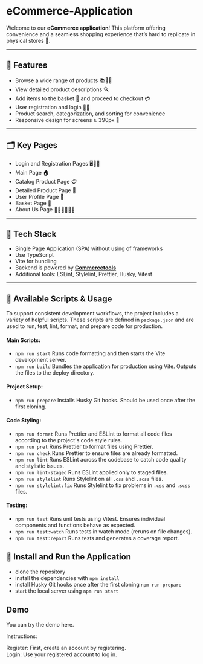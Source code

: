 # eCommerce-Application

Welcome to our **eCommerce application**!
This platform offering convenience and a seamless shopping experience that’s hard to replicate in physical stores 🚀.

---

## 🌟 Features

- Browse a wide range of products 📚👗👟
- View detailed product descriptions 🔍
- Add items to the basket 🛒 and proceed to checkout 💳
- User registration and login 📝🔐
- Product search, categorization, and sorting for convenience
- Responsive design for screens ≥ 390px 📲

---

## 🗂️ Key Pages

- Login and Registration Pages 🖥️🔐📝
- Main Page 🏠
- Catalog Product Page 📋
- Detailed Product Page 🔎
- User Profile Page 👤
- Basket Page 🛒
- About Us Page 🙋‍♂️🙋‍♀️🙋‍♀️

---

## 🧠 Tech Stack

- Single Page Application (SPA) without using of frameworks
- Use TypeScript
- Vite for bundling
- Backend is powered by **[Commercetools](https://commercetools.com/)**
- Additional tools: ESLint, Stylelint, Prettier, Husky, Vitest

---

## 🧰 Available Scripts & Usage

To support consistent development workflows, the project includes a variety of helpful scripts. These scripts are defined in `package.json` and are used to run, test, lint, format, and prepare code for production.

#### Main Scripts:  

- `npm run start`
  Runs code formatting and then starts the Vite development server.
- `npm run build`
  Bundles the application for production using Vite. Outputs the files to the deploy directory.
  
#### Project Setup:

- `npm run prepare`
  Installs Husky Git hooks. Should be used once after the first cloning.
  
#### Code Styling:

- `npm run format`
  Runs Prettier and ESLint to format all code files according to the project's code style rules.
- `npm run pret`
  Runs Prettier to format files using Prettier.
- `npm run check`
  Runs Prettier to ensure files are already formatted.
- `npm run lint`
  Runs ESLint across the codebase to catch code quality and stylistic issues.
- `npm run lint-staged`
  Runs ESLint applied only to staged files.
- `npm run stylelint`
  Runs Stylelint on all `.css` and `.scss` files.
- `npm run stylelint:fix`
  Runs Stylelint to fix problems in `.css` and `.scss` files.

#### Testing:

- `npm run test`
  Runs unit tests using Vitest. Ensures individual components and functions behave as expected.
- `npm run test:watch`
  Runs tests in watch mode (reruns on file changes).
- `npm run test:report`
  Runs tests and generates a coverage report.  

## 🚀 Install and Run the Application

- clone the repository
- install the dependencies with `npm install`
- install Husky Git hooks once after the first cloning `npm run prepare`
- start the local server using `npm run start`

## Demo

You can try the demo here.

Instructions:

Register: First, create an account by registering.  
Login: Use your registered account to log in.
